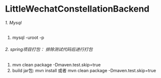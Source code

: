 # LittleWechatConstellationBackend
###### 1. Mysql
1.  mysql -uroot -p
    
###### 2. spring项目打包： 排除测试代码后进行打包

1. mvn clean package  -Dmaven.test.skip=true
2. build jar包:   mvn install   或者  mvn clean package -Dmaven.test.skip=true
